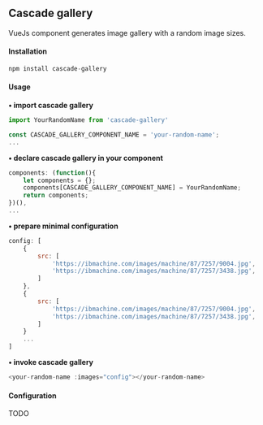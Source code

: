 ## Cascade gallery
VueJs component generates image gallery with a random image sizes.

#### Installation
```javascript
npm install cascade-gallery
```

#### Usage
**• import cascade gallery**
```javascript
import YourRandomName from 'cascade-gallery'
```
```javascript
const CASCADE_GALLERY_COMPONENT_NAME = 'your-random-name';
...
```
**• declare cascade gallery in your component**
```javascript
components: (function(){
    let components = {};
    components[CASCADE_GALLERY_COMPONENT_NAME] = YourRandomName;
    return components;
})(),
...
```
**• prepare minimal configuration**
```javascript
config: [
    {
        src: [
            'https://ibmachine.com/images/machine/87/7257/9004.jpg',
            'https://ibmachine.com/images/machine/87/7257/3438.jpg',
        ]
    },
    {
        src: [
            'https://ibmachine.com/images/machine/87/7257/9004.jpg',
            'https://ibmachine.com/images/machine/87/7257/3438.jpg',
        ]
    }
    ...
]
```
**• invoke cascade gallery**
```javascript
<your-random-name :images="config"></your-random-name>
```

#### Configuration
TODO
